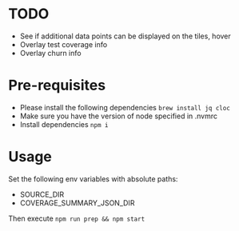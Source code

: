 # TODO

- See if additional data points can be displayed on the tiles, hover
- Overlay test coverage info
- Overlay churn info

# Pre-requisites

- Please install the following dependencies
    `brew install jq cloc`
- Make sure you have the version of node specified in .nvmrc
- Install dependencies `npm i`

# Usage

Set the following env variables with absolute paths:
- SOURCE_DIR
- COVERAGE_SUMMARY_JSON_DIR

Then execute `npm run prep && npm start`
